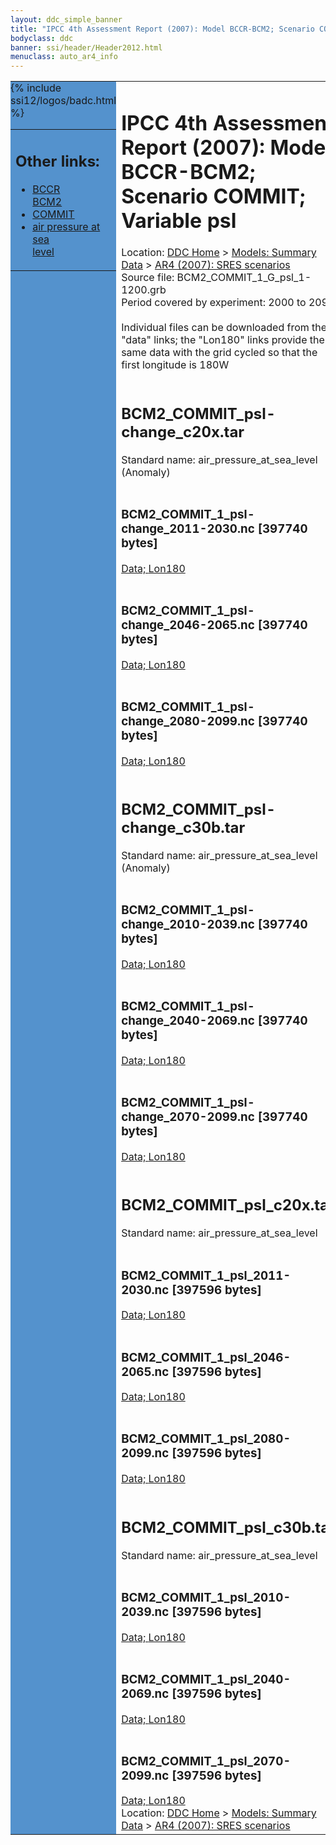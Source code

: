 ```yaml
---
layout: ddc_simple_banner
title: "IPCC 4th Assessment Report (2007): Model BCCR-BCM2; Scenario COMMIT; Variable psl"
bodyclass: ddc
banner: ssi/header/Header2012.html
menuclass: auto_ar4_info
---
```



<table width="100%" border="0" cellspacing="0" cellpadding="0" style="border-collapse: collapse;">
<tr style="margin:0;padding:0;border:0;">
<td style="margin:0;padding:0;border:0;height:1pt;width:150pt;background:#5492CD;" valign="top" >

<div id="lh-col2" class="auto_ar4_info">
<table class="menumain" bgcolor="#5492CD" cellspacing="0" width="100%" border="0">
<tr><td>
<h2> Other links:</h2>
<ul>
<li><a href="/auto/ar4/model-BCCR-BCM2.html">BCCR<br/>BCM2</a></li>
<li><a href="/auto/ar4/scenario-COMMIT.html">COMMIT</a></li>
<li><a href="/auto/ar4/var-air_pressure_at_sea_level.html">air pressure at sea<br/> level</a></li>
</ul>
</td></tr>
{% include ssi12/logos/badc.html %}
</table>
</div>
</td>
<td><h1>IPCC 4th Assessment Report (2007): Model BCCR-BCM2; Scenario COMMIT; Variable psl</h1>

<!-- Breadcrumb1 -->
<div id="breadcrumb1" align="left">
Location: <a href="/index.html">DDC Home</a> > <a href="/sim/gcm_clim/">Models: Summary Data</a>
> <a href="/sim/gcm_clim/SRES_AR4/index.html">AR4 (2007): SRES scenarios</a>
</div>
<!-- End of Breadcrumb1 -->Source file: BCM2_COMMIT_1_G_psl_1-1200.grb
<br/>
Period covered by experiment: 2000 to 2099<br/>
<br/>Individual files can be downloaded from the "data" links; the "Lon180" links provide the same data
         with the grid cycled so that the first longitude is 180W<br/>
<br/><h2>BCM2_COMMIT_psl-change_c20x.tar</h2>
Standard name: air_pressure_at_sea_level (Anomaly)<br>
<br/><h3>BCM2_COMMIT_1_psl-change_2011-2030.nc [397740 bytes]</h3>
<a href="/cgi-bin/downl/ar4_nc/psl/BCM2_COMMIT_1_psl-change_2011-2030.nc">Data; </a><a href="/cgi-bin/downl/ar4_nc/psl/BCM2_COMMIT_1_psl-change_2011-2030.cyto180.nc"> Lon180</a><br/>
<br/><h3>BCM2_COMMIT_1_psl-change_2046-2065.nc [397740 bytes]</h3>
<a href="/cgi-bin/downl/ar4_nc/psl/BCM2_COMMIT_1_psl-change_2046-2065.nc">Data; </a><a href="/cgi-bin/downl/ar4_nc/psl/BCM2_COMMIT_1_psl-change_2046-2065.cyto180.nc"> Lon180</a><br/>
<br/><h3>BCM2_COMMIT_1_psl-change_2080-2099.nc [397740 bytes]</h3>
<a href="/cgi-bin/downl/ar4_nc/psl/BCM2_COMMIT_1_psl-change_2080-2099.nc">Data; </a><a href="/cgi-bin/downl/ar4_nc/psl/BCM2_COMMIT_1_psl-change_2080-2099.cyto180.nc"> Lon180</a><br/>
<br/><h2>BCM2_COMMIT_psl-change_c30b.tar</h2>
Standard name: air_pressure_at_sea_level (Anomaly)<br>
<br/><h3>BCM2_COMMIT_1_psl-change_2010-2039.nc [397740 bytes]</h3>
<a href="/cgi-bin/downl/ar4_nc/psl/BCM2_COMMIT_1_psl-change_2010-2039.nc">Data; </a><a href="/cgi-bin/downl/ar4_nc/psl/BCM2_COMMIT_1_psl-change_2010-2039.cyto180.nc"> Lon180</a><br/>
<br/><h3>BCM2_COMMIT_1_psl-change_2040-2069.nc [397740 bytes]</h3>
<a href="/cgi-bin/downl/ar4_nc/psl/BCM2_COMMIT_1_psl-change_2040-2069.nc">Data; </a><a href="/cgi-bin/downl/ar4_nc/psl/BCM2_COMMIT_1_psl-change_2040-2069.cyto180.nc"> Lon180</a><br/>
<br/><h3>BCM2_COMMIT_1_psl-change_2070-2099.nc [397740 bytes]</h3>
<a href="/cgi-bin/downl/ar4_nc/psl/BCM2_COMMIT_1_psl-change_2070-2099.nc">Data; </a><a href="/cgi-bin/downl/ar4_nc/psl/BCM2_COMMIT_1_psl-change_2070-2099.cyto180.nc"> Lon180</a><br/>
<br/><h2>BCM2_COMMIT_psl_c20x.tar</h2>
Standard name: air_pressure_at_sea_level<br>
<br/><h3>BCM2_COMMIT_1_psl_2011-2030.nc [397596 bytes]</h3>
<a href="/cgi-bin/downl/ar4_nc/psl/BCM2_COMMIT_1_psl_2011-2030.nc">Data; </a><a href="/cgi-bin/downl/ar4_nc/psl/BCM2_COMMIT_1_psl_2011-2030.cyto180.nc"> Lon180</a><br/>
<br/><h3>BCM2_COMMIT_1_psl_2046-2065.nc [397596 bytes]</h3>
<a href="/cgi-bin/downl/ar4_nc/psl/BCM2_COMMIT_1_psl_2046-2065.nc">Data; </a><a href="/cgi-bin/downl/ar4_nc/psl/BCM2_COMMIT_1_psl_2046-2065.cyto180.nc"> Lon180</a><br/>
<br/><h3>BCM2_COMMIT_1_psl_2080-2099.nc [397596 bytes]</h3>
<a href="/cgi-bin/downl/ar4_nc/psl/BCM2_COMMIT_1_psl_2080-2099.nc">Data; </a><a href="/cgi-bin/downl/ar4_nc/psl/BCM2_COMMIT_1_psl_2080-2099.cyto180.nc"> Lon180</a><br/>
<br/><h2>BCM2_COMMIT_psl_c30b.tar</h2>
Standard name: air_pressure_at_sea_level<br>
<br/><h3>BCM2_COMMIT_1_psl_2010-2039.nc [397596 bytes]</h3>
<a href="/cgi-bin/downl/ar4_nc/psl/BCM2_COMMIT_1_psl_2010-2039.nc">Data; </a><a href="/cgi-bin/downl/ar4_nc/psl/BCM2_COMMIT_1_psl_2010-2039.cyto180.nc"> Lon180</a><br/>
<br/><h3>BCM2_COMMIT_1_psl_2040-2069.nc [397596 bytes]</h3>
<a href="/cgi-bin/downl/ar4_nc/psl/BCM2_COMMIT_1_psl_2040-2069.nc">Data; </a><a href="/cgi-bin/downl/ar4_nc/psl/BCM2_COMMIT_1_psl_2040-2069.cyto180.nc"> Lon180</a><br/>
<br/><h3>BCM2_COMMIT_1_psl_2070-2099.nc [397596 bytes]</h3>
<a href="/cgi-bin/downl/ar4_nc/psl/BCM2_COMMIT_1_psl_2070-2099.nc">Data; </a><a href="/cgi-bin/downl/ar4_nc/psl/BCM2_COMMIT_1_psl_2070-2099.cyto180.nc"> Lon180</a><br/>
<!-- Breadcrumb2 -->
<div id="breadcrumb2" align="left">
Location: <a href="/index.html">DDC Home</a> > <a href="/sim/gcm_clim/">Models: Summary Data</a>
> <a href="/sim/gcm_clim/SRES_AR4/index.html">AR4 (2007): SRES scenarios</a>
</div>
<!-- End of Breadcrumb2 --></td></tr></table>
